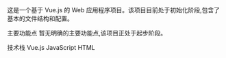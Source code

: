 这是一个基于 Vue.js 的 Web 应用程序项目。该项目目前处于初始化阶段,包含了基本的文件结构和配置。

主要功能点
暂无明确的主要功能点,该项目正处于起步阶段。

技术栈
Vue.js
JavaScript
HTML
